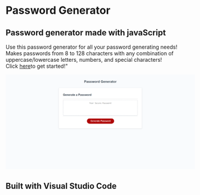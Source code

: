 # Password Generator 

## Password generator made with javaScript

Use this password generator for all your password generating needs! Makes passwords from 8 to 128 characters with any combination of uppercase/lowercase letters, numbers, and special characters! </br>
Click <a href ="https://napo-100.github.io/challenge-three-password-generator/">here</a>to get started!"

<img src="assets\images\screencapture-napo-100-github-io-challenge-three-password-generator-2020-08-22-21_23_32.png">

## Built with Visual Studio Code
